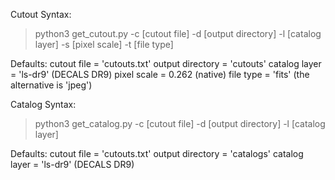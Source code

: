 Cutout Syntax: 
> python3 get_cutout.py -c [cutout file] -d [output directory] -l [catalog layer] -s [pixel scale] -t [file type]

Defaults: 
    cutout file = 'cutouts.txt'
    output directory = 'cutouts'
    catalog layer = 'ls-dr9' (DECALS DR9)
    pixel scale = 0.262 (native)
    file type = 'fits' (the alternative is 'jpeg')
    
Catalog Syntax: 
> python3 get_catalog.py -c [cutout file] -d [output directory] -l [catalog layer]

Defaults: 
    cutout file = 'cutouts.txt'
    output directory = 'catalogs'
    catalog layer = 'ls-dr9' (DECALS DR9)
